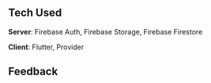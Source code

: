 
## Tech Used
**Server**: Firebase Auth, Firebase Storage, Firebase Firestore

**Client**: Flutter, Provider
    
## Feedback


